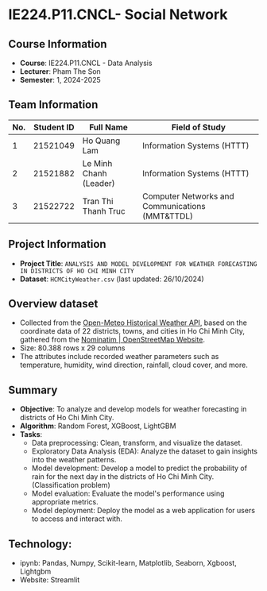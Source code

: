 # IE224.P11.CNCL- Social Network

## Course Information
- **Course**: IE224.P11.CNCL - Data Analysis
- **Lecturer**: Pham The Son
- **Semester**: 1, 2024-2025  

## Team Information
| No. | Student ID | Full Name           | Field of Study
| --- | ---------- | ------------------- | ---------------------
| 1   | 21521049   | Ho Quang Lam | Information Systems (HTTT)
| 2   | 21521882   | Le Minh Chanh (Leader)    | Information Systems (HTTT)
| 3   | 21522722   | Tran Thi Thanh Truc   | Computer Networks and Communications (MMT&TTDL)


## Project Information
- **Project Title**: `ANALYSIS AND MODEL DEVELOPMENT FOR WEATHER FORECASTING IN DISTRICTS OF HO CHI MINH CITY`
- **Dataset**: `HCMCityWeather.csv` (last updated: 26/10/2024)

## Overview dataset
- Collected from the [Open-Meteo Historical Weather API](https://open-meteo.com/en/docs/historical-weather-api), based on the coordinate data of 22 districts, towns, and cities in Ho Chi Minh City, gathered from the [Nominatim | OpenStreetMap Website](https://nominatim.openstreetmap.org/ui/search.html).
- Size: 80.388 rows x 29 columns
- The attributes include recorded weather parameters such as temperature, humidity, wind direction, rainfall, cloud cover, and more.

## Summary
- **Objective**: To analyze and develop models for weather forecasting in districts of Ho Chi Minh City.
- **Algorithm**: Random Forest, XGBoost, LightGBM
- **Tasks**:
  - Data preprocessing: Clean, transform, and visualize the dataset.
  - Exploratory Data Analysis (EDA): Analyze the dataset to gain insights into the weather patterns.
  - Model development: Develop a model to predict the probability of rain for the next day in the districts of Ho Chi Minh City. (Classification problem)
  - Model evaluation: Evaluate the model's performance using appropriate metrics.
  - Model deployment: Deploy the model as a web application for users to access and interact with.

## Technology: 
- ipynb: Pandas, Numpy, Scikit-learn, Matplotlib, Seaborn, Xgboost, Lightgbm
- Website: Streamlit




